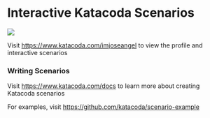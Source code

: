 # Interactive Katacoda Scenarios

[![](http://shields.katacoda.com/katacoda/imjoseangel/count.svg)](https://www.katacoda.com/imjoseangel "Get your profile on Katacoda.com")

Visit https://www.katacoda.com/imjoseangel to view the profile and interactive scenarios

### Writing Scenarios
Visit https://www.katacoda.com/docs to learn more about creating Katacoda scenarios

For examples, visit https://github.com/katacoda/scenario-example
